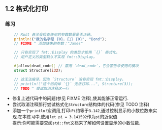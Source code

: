 ## 1.2 格式化打印
### 练习

```Rust
    // Rust 甚至会检查使用的参数数量是否正确。
    println!("我的名字是 {0}，{1} {0}", "Bond");
    // FIXME ^ 添加缺失的参数："James"

    // 只有实现了 fmt::Display 的类型才能用 `{}` 格式化。
    // 用户定义的类型默认不实现 fmt::Display。

    #[allow(dead_code)] // 禁用 `dead_code`，它会警告未使用的模块
    struct Structure(i32);

    // 这无法编译，因为 `Structure` 没有实现 fmt::Display。
    // println!("这个结构体 `{}` 无法打印...", Structure(3));
    // TODO ^ 尝试取消注释这一行

```

- 修复上述代码中的问题(参见 FIXME 注释),使其能够正常运行.
- 尝试取消注释那行尝试格式化`Structure`结构体的代码(参见 TODO 注释)
- 添加一个`println!`宏调用,打印:`Pi`约等于`3.142`,通过控制显示的小数位数来实现.在本练习中,使用`let pi = 3.141592`作为`pi`的近似值.<br>
提示:你可能需要查阅`std::fmt`文档来了解如何设置显示的小数位数.